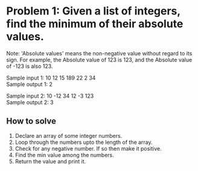 # Problem 1: Given a list of integers, find the minimum of their absolute values.

Note: 'Absolute values' means the non-negative value without regard to its sign. For example, the Absolute value of 123 is 123, and the Absolute value of -123 is also 123. <br>

Sample input 1: 10 12 15 189 22 2 34 <br>
Sample output 1: 2 <br>

Sample input 2: 10 -12 34 12 -3 123 <br>
Sample output 2: 3 <br>

## How to solve

1. Declare an array of some integer numbers.
2. Loop through the numbers upto the length of the array. 
3. Check for any negative number. If so then make it positive.
4. Find the min value among the numbers.
5. Return the value and print it.